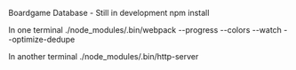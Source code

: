 Boardgame Database - Still in development
npm install

In one terminal
./node_modules/.bin/webpack --progress --colors --watch --optimize-dedupe

In another terminal
./node_modules/.bin/http-server
